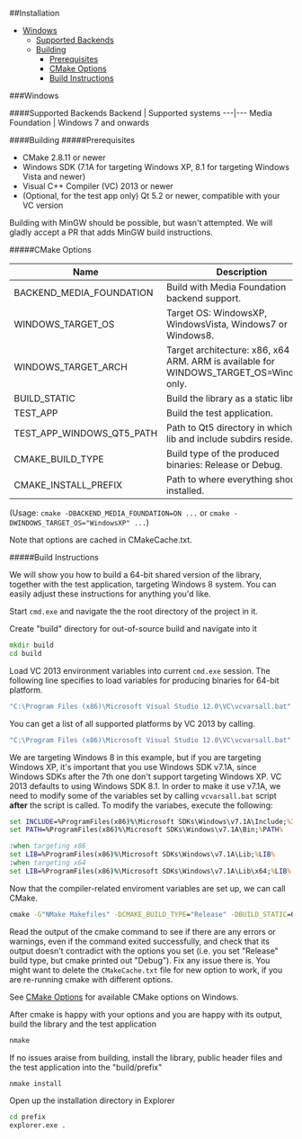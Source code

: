 ##Installation
- [Windows](#windows)
  - [Supported Backends](#supported-backends)
  - [Building](#building)
    - [Prerequisites](#prerequisites)
    - [CMake Options](#cmake-options)
    - [Build Instructions](#build-instructions)

###Windows

####Supported Backends
Backend | Supported systems
---|---
Media Foundation | Windows 7 and onwards

####Building
#####Prerequisites
  - CMake 2.8.11 or newer
  - Windows SDK (7.1A for targeting Windows XP, 8.1 for targeting Windows Vista and newer)
  - Visual C++ Compiler (VC) 2013 or newer
  - (Optional, for the test app only) Qt 5.2 or newer, compatible with your VC version

Building with MinGW should be possible, but wasn't attempted.
We will gladly accept a PR that adds MinGW build instructions.

#####CMake Options

Name | Description | Default
---|---|---
|BACKEND_MEDIA_FOUNDATION | Build with Media Foundation backend support. | OFF
|WINDOWS_TARGET_OS | Target OS: WindowsXP, WindowsVista, Windows7 or Windows8. | "NONE"
|WINDOWS_TARGET_ARCH | Target architecture: x86, x64 or ARM. ARM is available for WINDOWS_TARGET_OS=Windows8 only. | "NONE"
|BUILD_STATIC | Build the library as a static library. | OFF
|TEST_APP | Build the test application. | OFF
|TEST_APP_WINDOWS_QT5_PATH | Path to Qt5 directory in which bin, lib and include subdirs reside. | "NONE"
|CMAKE_BUILD_TYPE | Build type of the produced binaries: Release or Debug. | "Release"
|CMAKE_INSTALL_PREFIX | Path to where everything should be installed. | "C:/Program Files/webcam_capture"

(Usage: `cmake -DBACKEND_MEDIA_FOUNDATION=ON ...` or `cmake -DWINDOWS_TARGET_OS="WindowsXP" ...`)

Note that options are cached in CMakeCache.txt.

#####Build Instructions

We will show you how to build a 64-bit shared version of the library, together with the test application, targeting Windows 8 system. You can easily adjust these instructions for anything you'd like.

Start `cmd.exe` and navigate the the root directory of the project in it.

Create "build" directory for out-of-source build and navigate into it
```cmd
mkdir build
cd build
```

Load VC 2013 environment variables into current `cmd.exe` session. The following line specifies to load variables for producing binaries for 64-bit platform.
```cmd
"C:\Program Files (x86)\Microsoft Visual Studio 12.0\VC\vcvarsall.bat" amd64
```

You can get a list of all supported platforms by VC 2013 by calling.
```cmd
"C:\Program Files (x86)\Microsoft Visual Studio 12.0\VC\vcvarsall.bat" help
```

We are targeting Windows 8 in this example, but if you are targeting Windows XP, it's important that you use Windows SDK v7.1A, since Windows SDKs after the 7th one don't support targeting Windows XP. VC 2013 defaults to using Windows SDK 8.1. In order to make it use v7.1A, we need to modify some of the variables set by calling `vcvarsall.bat` script **after** the script is called. To modify the variabes, execute the following:

```cmd
set INCLUDE=%ProgramFiles(x86)%\Microsoft SDKs\Windows\v7.1A\Include;%INCLUDE%
set PATH=%ProgramFiles(x86)%\Microsoft SDKs\Windows\v7.1A\Bin;%PATH%

:when targeting x86
set LIB=%ProgramFiles(x86)%\Microsoft SDKs\Windows\v7.1A\Lib;%LIB%
:when targeting x64
set LIB=%ProgramFiles(x86)%\Microsoft SDKs\Windows\v7.1A\Lib\x64;%LIB%
```

Now that the compiler-related enviroment variables are set up, we can call CMake.
```cmd
cmake -G"NMake Makefiles" -DCMAKE_BUILD_TYPE="Release" -DBUILD_STATIC=OFF -DWINDOWS_TARGET_OS="Windows8" -DWINDOWS_TARGET_ARCH="x64" -DBACKEND_MEDIA_FOUNDATION=ON -DTEST_APP=ON -DTEST_APP_WINDOWS_QT5_PATH="C:/Qt/5.4/msvc2013_64_opengl" -DCMAKE_INSTALL_PREFIX:PATH=prefix ..
```

Read the output of the cmake command to see if there are any errors or warnings, even if the command exited successfully, and check that its output doesn't contradict with the options you set (i.e. you set "Release" build type, but cmake printed out "Debug"). Fix any issue there is. You might want to delete the `CMakeCache.txt` file for new option to work, if you are re-running cmake with different options.

See [CMake Options](#cmake-options) for available CMake options on Windows.

After cmake is happy with your options and you are happy with its output, build the library and the test application
```cmd
nmake
```

If no issues araise from building, install the library, public header files and the test application into the "build/prefix"
```cmd
nmake install
```

Open up the installation directory in Explorer
```cmd
cd prefix
explorer.exe .
```
